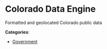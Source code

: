 # Colorado Data Engine


Formatted and geolocated Colorado public data



**Categories**:
- [Government](https://github.com/apis-list/apis-list#government)





